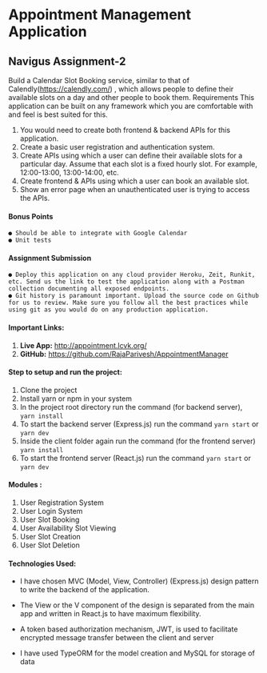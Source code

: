 # Appointment Management Application

## Navigus Assignment-2
Build a Calendar Slot Booking service, similar to that of Calendly(https://calendly.com/) , which 
allows people to define their available slots on a day and other people to book them. 
Requirements 
This application can be built on any framework which you are comfortable with and feel is best 
suited for this. 
1. You would need to create both frontend & backend APIs for this application. 
2. Create a basic user registration and authentication system. 
3. Create APIs using which a user can define their available slots for a particular day. Assume 
that each slot is a fixed hourly slot. For example, 12:00-13:00, 13:00-14:00, etc. 
4. Create frontend & APIs using which a user can book an available slot.
5. Show an error page when an unauthenticated user is trying to access the APIs. 

#### Bonus Points
    ● Should be able to integrate with Google Calendar 
    ● Unit tests 
#### Assignment Submission
    ● Deploy this application on any cloud provider Heroku, Zeit, Runkit, etc. Send us the link to test the application along with a Postman collection documenting all exposed endpoints. 
    ● Git history is paramount important. Upload the source code on Github for us to review. Make sure you follow all the best practices while using git as you would do on any production application. 

#### Important Links:
1. **Live App:**  http://appointment.lcvk.org/ 
2. **GitHub:**  https://github.com/RajaParivesh/AppointmentManager

#### Step to setup and run the project:
1. Clone the project
2. Install yarn or npm in your system
3. In the project root directory run the command (for backend server),  
`yarn install`
4. To start the backend server (Express.js) run the command `yarn start` or `yarn dev`  
5. Inside the client folder again run the command (for the frontend server)
`yarn install`  
6. To start the frontend server (React.js) run the command `yarn start` or `yarn dev`

#### Modules :
1. User Registration System
2. User Login System
3. User Slot Booking
4. User Availability Slot Viewing
5. User Slot Creation
6. User Slot Deletion
      
#### Technologies Used: 
* I have chosen MVC (Model, View, Controller) (Express.js) design pattern to write the backend of the application. 

* The View or the V component of the design is separated from the main app and written in React.js to have maximum flexibility. 

* A token based authorization mechanism, JWT, is used to facilitate encrypted message transfer between the client and server

* I have used TypeORM for the model creation and MySQL for storage of data